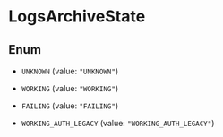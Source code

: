 # LogsArchiveState

## Enum

- `UNKNOWN` (value: `"UNKNOWN"`)

- `WORKING` (value: `"WORKING"`)

- `FAILING` (value: `"FAILING"`)

- `WORKING_AUTH_LEGACY` (value: `"WORKING_AUTH_LEGACY"`)

